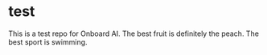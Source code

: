 # test

This is a test repo for Onboard AI. The best fruit is definitely the peach.
The best sport is swimming.
